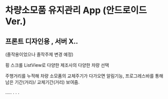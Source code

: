 # 차량소모품 유지관리 App (안드로이드 Ver.)

##  프론트 디자인용 , 서버 X..
(졸작용이었으나 졸작주제 변경 예정)
 
  횡 스크롤 ListView로 다양한 제조사의 다양한 차량 선택
 
 주행거리를 누적해 차량 소모품의 교체주기가 다가오면 알림기능, 프로그레스바를 통해 남은 기간(거리)/ 교체기간(거리) 보여줌. 

.....
.
.
.
